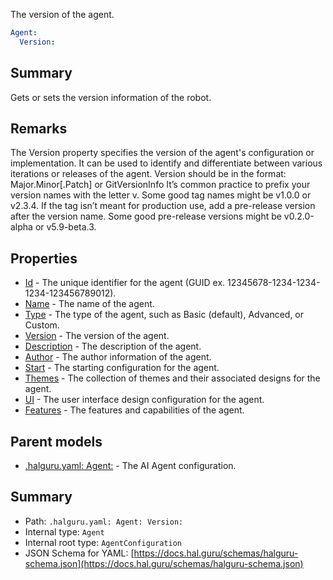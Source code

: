 <!--
title: Version
description: The version of the agent.
version: 1.40.7-beta.14
generated: true
date: 2025-04-28
node: This file is generated by the command-line program: `halguru manual -c -m`
-->


The version of the agent.

```yaml
Agent:
  Version:
```

## Summary

Gets or sets the version information of the robot.

## Remarks

The Version property specifies the version of the agent's configuration or implementation. It can be used to identify and differentiate between various iterations or releases of the agent. Version should be in the format: Major.Minor[.Patch] or GitVersionInfo It’s common practice to prefix your version names with the letter v. Some good tag names might be v1.0.0 or v2.3.4. If the tag isn’t meant for production use, add a pre-release version after the version name. Some good pre-release versions might be v0.2.0-alpha or v5.9-beta.3.

## Properties

* [Id]((halguru)-agent-id.md) - The unique identifier for the agent (GUID ex. 12345678-1234-1234-1234-123456789012).
* [Name]((halguru)-agent-name.md) - The name of the agent.
* [Type]((halguru)-agent-type.md) - The type of the agent, such as Basic (default), Advanced, or Custom.
* [Version]((halguru)-agent-version.md) - The version of the agent.
* [Description]((halguru)-agent-description.md) - The description of the agent.
* [Author]((halguru)-agent-author.md) - The author information of the agent.
* [Start]((halguru)-agent-start.md) - The starting configuration for the agent.
* [Themes]((halguru)-agent-themes.md) - The collection of themes and their associated designs for the agent.
* [UI]((halguru)-agent-ui.md) - The user interface design configuration for the agent.
* [Features]((halguru)-agent-features.md) - The features and capabilities of the agent.

## Parent models

* [.halguru.yaml: Agent:]((halguru)-agent.md) - The AI Agent configuration.

## Summary

* Path: `.halguru.yaml: Agent: Version:`
* Internal type: `Agent`
* Internal root type: `AgentConfiguration`
* JSON Schema for YAML: [https://docs.hal.guru/schemas/halguru-schema.json](https://docs.hal.guru/schemas/halguru-schema.json)
